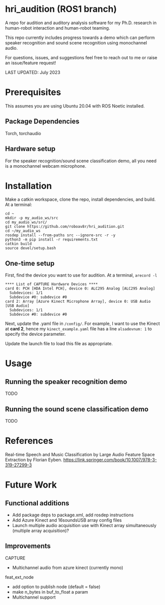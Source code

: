 # hri_audition (ROS1 branch)
A repo for audition and auditory analysis software for my Ph.D. research in human-robot interaction and human-robot teaming.

This repo currently includes progress towards a demo which can perform speaker recognition and sound scene recognition using monochannel audio.

For questions, issues, and suggestions feel free to reach out to me or raise an issue/feature request!

LAST UPDATED: July 2023

# Prerequisites
This assumes you are using Ubuntu 20.04 with ROS Noetic installed.

## Package Dependencies
Torch, torchaudio

## Hardware setup
For the speaker recognition/sound scene classification demo, all you need is a monochannel webcam microphone.

# Installation
Make a catkin workspace, clone the repo, install dependencies, and build. At a terminal:
```
cd ~
mkdir -p my_audio_ws/src
cd my_audio_ws/src/
git clone https://github.com/roboav8r/hri_audition.git
cd ~/my_audio_ws
rosdep install --from-paths src --ignore-src -r -y 
python3 -m pip install -r requirements.txt
catkin build
source devel/setup.bash
```

## One-time setup
First, find the device you want to use for audition. At a terminal, `arecord -l`
```
**** List of CAPTURE Hardware Devices ****
card 0: PCH [HDA Intel PCH], device 0: ALC295 Analog [ALC295 Analog]
  Subdevices: 1/1
  Subdevice #0: subdevice #0
card 2: Array [Azure Kinect Microphone Array], device 0: USB Audio [USB Audio]
  Subdevices: 1/1
  Subdevice #0: subdevice #0
```
Next, update the .yaml file in `/config/`. For example, I want to use the Kinect at **card 2**, hence my `kinect_example.yaml` file has a line `alsadevnum: 1` to specify the device parameter.

Update the launch file to load this file as appropriate.

# Usage
## Running the speaker recognition demo
TODO
## Running the sound scene classification demo
TODO

# References
Real-time Speech and Music Classification by Large Audio Feature Space Extraction by Florian Eyben.
https://link.springer.com/book/10.1007/978-3-319-27299-3

# Future Work
## Functional additions
- Add package deps to package.xml, add rosdep instructions
- Add Azure Kinect and 16soundsUSB array config files
- Launch multiple audio acquisition use with Kinect array simultaneously (multiple array acquisition)?

## Improvements
CAPTURE
- Multichannel audio from azure kinect (currently mono)

feat_ext_node
- add option to publish node (default = false)
- make n_bytes in buf_to_float a param
- Multichannel support